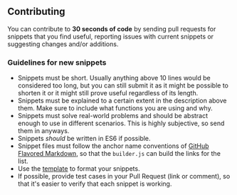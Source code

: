 ## Contributing

You can contribute to **30 seconds of code** by sending pull requests for snippets that you find useful, reporting issues with current snippets or suggesting changes and/or additions.

### Guidelines for new snippets

- Snippets must be short. Usually anything above 10 lines would be considered too long, but you can still submit it as it might be possible to shorten it or it might still prove useful regardless of its length.
- Snippets must be explained to a certain extent in the description above them. Make sure to include what functions you are using and why.
- Snippets must solve real-world problems and should be abstract enough to use in different scenarios. This is highly subjective, so send them in anyways.
- Snippets *should* be written in ES6 if possible.
- Snippet files must follow the anchor name conventions of [GitHub Flavored Markdown](https://github.github.com/gfm/), so that the `builder.js` can build the links for the list.
- Use the [template](snippet-template.md) to format your snippets.
- If possible, provide test cases in your Pull Request (link or comment), so that it's easier to verify that each snippet is working. 
